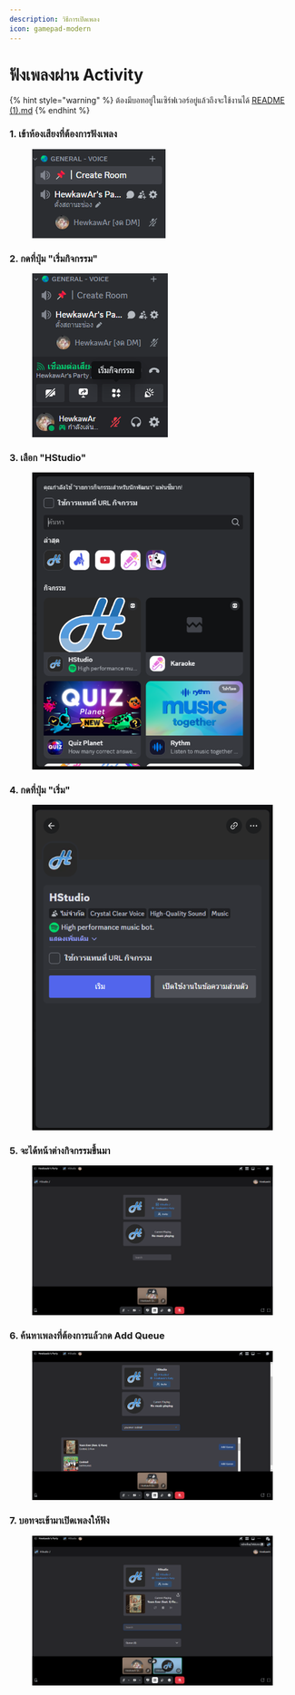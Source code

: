 ```yaml
---
description: วิธีการเปิดเพลง
icon: gamepad-modern
---
```


# ฟังเพลงผ่าน Activity

{% hint style="warning" %}
ต้องมีบอทอยู่ในเซิร์ฟเวอร์อยู่แล้วถึงจะใช้งานได้ [README (1).md](<../README (1).md> "mention")
{% endhint %}

### 1. เข้าห้องเสียงที่ต้องการฟังเพลง

<figure><img src="../.gitbook/assets/image (1) (1).png" alt=""><figcaption></figcaption></figure>

### 2. กดที่ปุ่ม "เริ่มกิจกรรม"

<figure><img src="../.gitbook/assets/image.png" alt=""><figcaption></figcaption></figure>

### 3. เลือก "HStudio"

<figure><img src="../.gitbook/assets/image (1).png" alt="" width="391"><figcaption></figcaption></figure>

### 4. กดที่ปุ่ม "เริ่ม"

<figure><img src="../.gitbook/assets/image (2).png" alt=""><figcaption></figcaption></figure>

### 5. จะได้หน้าต่างกิจกรรมขึ้นมา

<figure><img src="../.gitbook/assets/image (3).png" alt="" width="563"><figcaption></figcaption></figure>

### 6. ค้นหาเพลงที่ต้องการแล้วกด Add Queue

<figure><img src="../.gitbook/assets/image (4).png" alt="" width="563"><figcaption></figcaption></figure>

### 7. บอทจะเข้ามาเปิดเพลงให้ฟัง

<figure><img src="../.gitbook/assets/image (5).png" alt="" width="563"><figcaption></figcaption></figure>

